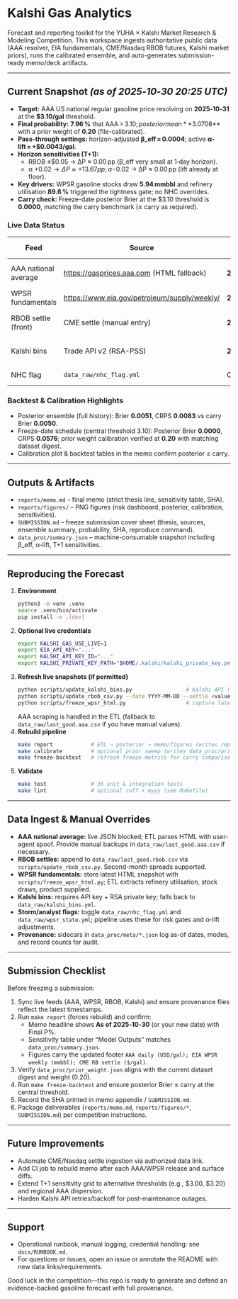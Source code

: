 # Kalshi Gas Analytics

Forecast and reporting toolkit for the YUHA × Kalshi Market Research & Modeling Competition. This workspace ingests authoritative public data (AAA resolver, EIA fundamentals, CME/Nasdaq RBOB futures, Kalshi market priors), runs the calibrated ensemble, and auto-generates submission-ready memo/deck artifacts.

---

## Current Snapshot *(as of 2025‑10‑30 20:25 UTC)*

- **Target:** AAA US national regular gasoline price resolving on **2025‑10‑31** at the **$3.10/gal** threshold.
- **Final probability:** **7.96 %** that AAA > $3.10; posterior mean **$3.0708** with a prior weight of **0.20** (file-calibrated).
- **Pass-through settings:** horizon-adjusted **β_eff = 0.0004**; active **α-lift = +$0.0043/gal**.
- **Horizon sensitivities (T+1):**
  - RBOB ±$0.05 → ΔP ≈ 0.00 pp (β_eff very small at 1‑day horizon).
  - α +$0.02 → ΔP ≈ +13.67 pp; α −$0.02 → ΔP ≈ 0.00 pp (lift already at floor).
- **Key drivers:** WPSR gasoline stocks draw **5.94 mmbbl** and refinery utilisation **89.6 %** triggered the tightness gate; no NHC overrides.
- **Carry check:** Freeze-date posterior Brier at the $3.10 threshold is **0.0000**, matching the carry benchmark (≤ carry as required).

### Live Data Status

| Feed | Source | Latest as-of | Notes |
| --- | --- | --- | --- |
| AAA national average | https://gasprices.aaa.com (HTML fallback) | **2025‑10‑30** | Resolver; ETL captures last_good snapshot + provenance. |
| WPSR fundamentals | https://www.eia.gov/petroleum/supply/weekly/ | **2025‑10‑24** | Next release expected 2025‑10‑31 10:30 ET. |
| RBOB settle (front) | CME settle (manual entry) | **2025‑10‑30** | Use `scripts/update_rbob_csv.py` to append official settles. |
| Kalshi bins | Trade API v2 (RSA-PSS) | **2025‑10‑30** | `scripts/update_kalshi_bins.py` hydrates ≥ $3.05/$3.10/$3.15 bins. |
| NHC flag | `data_raw/nhc_flag.yml` | OFF | Manual override for storm risk (currently false). |

### Backtest & Calibration Highlights

- Posterior ensemble (full history): Brier **0.0051**, CRPS **0.0083** vs carry Brier **0.0050**.
- Freeze-date schedule (central threshold 3.10): Posterior Brier **0.0000**, CRPS **0.0576**; prior weight calibration verified at **0.20** with matching dataset digest.
- Calibration plot & backtest tables in the memo confirm posterior ≤ carry.

---

## Outputs & Artifacts

- `reports/memo.md` – final memo (strict thesis line, sensitivity table, SHA).
- `reports/figures/` – PNG figures (risk dashboard, posterior, calibration, sensitivities).
- `SUBMISSION.md` – freeze submission cover sheet (thesis, sources, ensemble summary, probability, SHA, reproduce command).
- `data_proc/summary.json` – machine-consumable snapshot including β_eff, α-lift, T+1 sensitivities.

---

## Reproducing the Forecast

1. **Environment**
   ```bash
   python3 -m venv .venv
   source .venv/bin/activate
   pip install -e .[dev]
   ```
2. **Optional live credentials**
   ```bash
   export KALSHI_GAS_USE_LIVE=1
   export EIA_API_KEY="..."
   export KALSHI_API_KEY_ID="..."
   export KALSHI_PRIVATE_KEY_PATH="$HOME/.kalshi/kalshi_private_key.pem"
   ```
3. **Refresh live snapshots (if permitted)**
   ```bash
   python scripts/update_kalshi_bins.py                 # Kalshi API (RSA-PSS)
   python scripts/update_rbob_csv.py --date YYYY-MM-DD --settle <value> --source "CME settle"
   python scripts/freeze_wpsr_html.py                   # capture latest WPSR summary
   ```
   AAA scraping is handled in the ETL (fallback to `data_raw/last_good.aaa.csv` if you have manual values).
4. **Rebuild pipeline**
   ```bash
   make report            # ETL → posterior → memo/figures (writes reports/memo.md)
   make calibrate         # optional prior sweep (writes data_proc/prior_weight.json)
   make freeze-backtest   # refresh freeze metrics for carry comparison
   ```
5. **Validate**
   ```bash
   make test              # 36 unit & integration tests
   make lint              # optional ruff + mypy (see Makefile)
   ```

---

## Data Ingest & Manual Overrides

- **AAA national average:** live JSON blocked; ETL parses HTML with user-agent spoof. Provide manual backups in `data_raw/last_good.aaa.csv` if necessary.
- **RBOB settles:** append to `data_raw/last_good.rbob.csv` via `scripts/update_rbob_csv.py`. Second-month spreads supported.
- **WPSR fundamentals:** store latest HTML snapshot with `scripts/freeze_wpsr_html.py`; ETL extracts refinery utilisation, stock draws, product supplied.
- **Kalshi bins:** requires API key + RSA private key; falls back to `data_raw/kalshi_bins.yml`.
- **Storm/analyst flags:** toggle `data_raw/nhc_flag.yml` and `data_raw/wpsr_state.yml`; pipeline uses these for risk gates and α-lift adjustments.
- **Provenance:** sidecars in `data_proc/meta/*.json` log as-of dates, modes, and record counts for audit.

---

## Submission Checklist

Before freezing a submission:

1. Sync live feeds (AAA, WPSR, RBOB, Kalshi) and ensure provenance files reflect the latest timestamps.
2. Run `make report` (forces rebuild) and confirm:
   - Memo headline shows **As of 2025‑10‑30** (or your new date) with Final P%.
   - Sensitivity table under “Model Outputs” matches `data_proc/summary.json`.
   - Figures carry the updated footer `AAA daily (USD/gal); EIA WPSR weekly (mmbbl); CME RB settle ($/gal)`.
3. Verify `data_proc/prior_weight.json` aligns with the current dataset digest and weight (0.20).
4. Run `make freeze-backtest` and ensure posterior Brier ≤ carry at the central threshold.
5. Record the SHA printed in memo appendix / `SUBMISSION.md`.
6. Package deliverables (`reports/memo.md`, `reports/figures/*`, `SUBMISSION.md`) per competition instructions.

---

## Future Improvements

- Automate CME/Nasdaq settle ingestion via authorized data link.
- Add CI job to rebuild memo after each AAA/WPSR release and surface diffs.
- Extend T+1 sensitivity grid to alternative thresholds (e.g., $3.00, $3.20) and regional AAA dispersion.
- Harden Kalshi API retries/backoff for post-maintenance outages.

---

## Support

- Operational runbook, manual logging, credential handling: see `docs/RUNBOOK.md`.
- For questions or issues, open an issue or annotate the README with new data links/requirements.

Good luck in the competition—this repo is ready to generate and defend an evidence-backed gasoline forecast with full provenance. 
